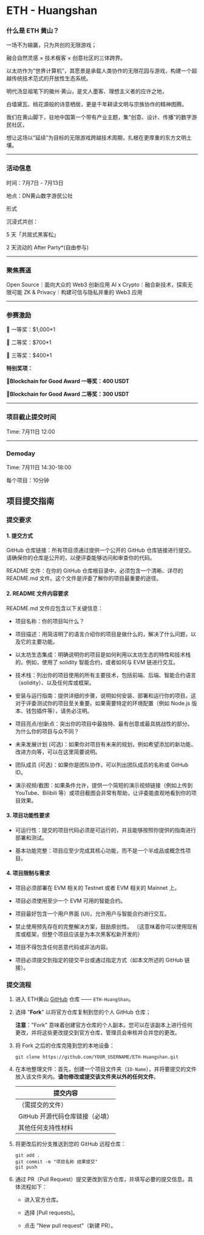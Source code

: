 # ETH - Huangshan
### 什么是 ETH 黄山？

一场不为输赢，只为共创的无限游戏；

融合自然灵感 × 技术极客 × 创意社区的三体跨界。

以太坊作为“世界计算机”，其愿景是承载人类协作的无限花园与游戏，构建一个超越传统技术范式的开放性生态系统。

明代汤显祖笔下的徽州·黄山，是文人墨客、理想主义者的应许之地，

白墙黛瓦、桃花源般的诗意栖居，更是千年耕读文明与宗族协作的精神图腾。

我们在黄山脚下，驻地中国第一个带有产业主题，集“创意、设计、传播”的数字游民社区，

想让这场以“延续”为目标的无限游戏跨越技术周期，扎根在更厚重的东方文明土壤。

---

### 活动信息

时间：7月7日 - 7月13日

地点：DN黄山数字游民公社

形式

沉浸式共创：

5 天「共居式黑客松」

2 天流动的 After Party*(自由参与)

---

### 聚焦赛道

Open Source｜面向大众的 Web3 创新应用
AI x Crypto｜融合新技术，探索无限可能
ZK & Privacy｜构建可信与隐私并重的 Web3 应用

---

### 参赛激励

🥇 一等奖：$1,000*1

🥈 二等奖：$700*1

🥉 三等奖：$400*1

**特别奖项：**

🥇**Blockchain for Good Award 一等奖：400 USDT**

🥈**Blockchain for Good Award 二等奖：300 USDT**

---

### 项目截止提交时间
Time: 7月11日 12:00

---

### Demoday 
Time: 7月11日 14:30-18:00

每个项目：10分钟



## 项目提交指南

### 提交要求

#### 1. 提交方式
GitHub 仓库链接：所有项目须通过提供一个公开的 GitHub 仓库链接进行提交。请确保你的仓库是公开的，以便评委能够访问和审查你的代码。

README 文件：在你的 GitHub 仓库根目录中，必须包含一个清晰、详尽的 README.md 文件。这个文件是评委了解你的项目最重要的途径。

#### 2. README 文件内容要求
README.md 文件应包含以下关键信息：

- 项目名称：你的项目叫什么？

- 项目描述：用简洁明了的语言介绍你的项目是做什么的，解决了什么问题，以及它的主要功能。

- 以太坊生态集成：明确说明你的项目是如何利用以太坊生态的特性和技术栈的。例如，使用了 solidity 智能合约，或者如何与 EVM 链进行交互。

- 技术栈：列出你的项目使用的所有主要技术，包括前端、后端、智能合约语言（solidity）、以及任何库或框架。

- 安装与运行指南：提供详细的步骤，说明如何安装、部署和运行你的项目。这对于评委测试你的项目至关重要。如果需要特定的环境配置（例如 Node.js 版本、钱包插件等），请务必注明。

- 项目亮点/创新点：突出你的项目中最独特、最有创意或最具挑战性的部分。为什么你的项目与众不同？

- 未来发展计划 (可选)：如果你对项目有未来的规划，例如希望添加的新功能、改进方向等，可以在这里简要说明。

- 团队成员 (可选)：如果你是团队协作，可以列出团队成员的名称或 GitHub ID。

- 演示视频/截图：如果条件允许，提供一个简短的演示视频链接（例如上传到 YouTube、Bilibili 等）或项目截图会非常有帮助，让评委能直观地看到你的项目效果。

#### 3. 项目功能性要求
- 可运行性：提交的项目代码必须是可运行的，并且能够按照你提供的指南进行部署和测试。

- 基本功能完整：项目应至少完成其核心功能，而不是一个半成品或概念性项目。

#### 4. 项目限制与需求

- 项目必须部署在 EVM 相关的 Testnet 或者 EVM 相关的 Mainnet 上。

- 项目必须使用至少一个 EVM 可用的智能合约。 

- 项目最好包含一个用户界面 (UI)，允许用户与智能合约进行交互。

- 禁止使用预先存在的完整解决方案，鼓励原创性。 （这意味着你可以使用现有库或框架，但整个项目应该是为本次黑客松新开发的）

- 项目不得包含任何恶意代码或非法内容。

- 项目必须提交到指定的提交平台或通过指定方式（如本文所述的 GitHub 链接）。

### 提交流程

1. 进入 ETH黄山 [GitHub](https://github.com/KeyMap-CC/ETH-Huangshan) 仓库 —— `ETH-HuangShan`。

2. 选择 "**Fork**" 以将官方仓库复制到您的个人 GitHub 仓库；

   **注意**："Fork" 意味着创建官方仓库的个人副本。您可以在该副本上进行任何更改，并将这些更改提交到官方仓库，管理员会审核并合并您的更改。

3. 将 Fork 之后的仓库克隆到您的本地设备：

   ```
   git clone https://github.com/YOUR_USERNAME/ETH-Huangshan.git
   ```

4. 在本地整理文件：首先，创建一个项目文件夹（`ID-Name`），并将要提交的文件放入该文件夹内。**请勿修改或提交该文件夹以外的任何文件**。

   | 提交内容                                                                                                                   |
   | ------------------------------------------------------------------------------------------------------------------------- |
   | （需提交的文件）                                                                                                          |
   | GitHub 开源代码仓库链接（必填）                                                                                                         |
   | 其他任何支持性材料                                                                                                       |

6. 将更改后的分支推送到您的 GitHub 远程仓库：

   ```
   git add .
   git commit -m "项目名称 结果提交"
   git push
   ```

7. 通过 PR（Pull Request）提交更改到官方仓库，并填写必要的提交信息。具体流程如下：

   - 进入官方仓库。

   - 选择 [Pull requests]。

   - 点击 "New pull request"（新建 PR）。

